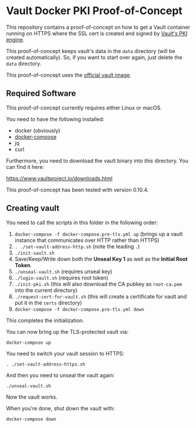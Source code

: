 # Vault Docker PKI Proof-of-Concept
This repository contains a proof-of-concept on how to get a Vault container running on HTTPS where the SSL cert is created and signed by [Vault's PKI engine](https://www.vaultproject.io/docs/secrets/pki/index.html).

This proof-of-concept keeps vault's data in the `data` directory (will be created automatically). So, if you want to start over again, just delete the `data` directory.

This proof-of-concept uses the [official vault image](https://hub.docker.com/_/vault/).

## Required Software
This proof-of-concept currently requires either Linux or macOS.

You need to have the following installed:

* docker (obviously)
* [docker-compose](https://github.com/docker/compose/releases)
* jq
* curl

Furthermore, you need to download the vault binary into *this* directory. You can find it here:

https://www.vaultproject.io/downloads.html

This proof-of-concept has been tested with version 0.10.4.


## Creating vault
You need to call the scripts in this folder in the following order:

1. `docker-compose -f docker-compose.pre-tls.yml up` (brings up a vault instance that communicates over HTTP rather than HTTPS)
1. `. ./set-vault-address-http.sh`  (note the leading `.`)
1. `./init-vault.sh`
1. Save/Keep/Write down both the **Unseal Key 1** as well as the **Initial Root Token**.
1. `./unseal-vault.sh` (requires unseal key)
1. `./login-vault.sh` (requires root token)
1. `./init-pki.sh` (this will also download the CA pubkey as `root-ca.pem` into the current directory)
1. `./request-cert-for-vault.sh` (this will create a certificate for vault and put it in the `certs` directory)
1. `docker-compose -f docker-compose.pre-tls.yml down`

This completes the initialization.

You can now bring up the TLS-protected vault via:

    docker-compose up

You need to switch your vault session to HTTPS:

    . ./set-vault-address-https.sh

And then you need to unseal the vault again:

    ./unseal-vault.sh

Now the vault works.

When you're done, shut down the vault with:

    docker-compose down
